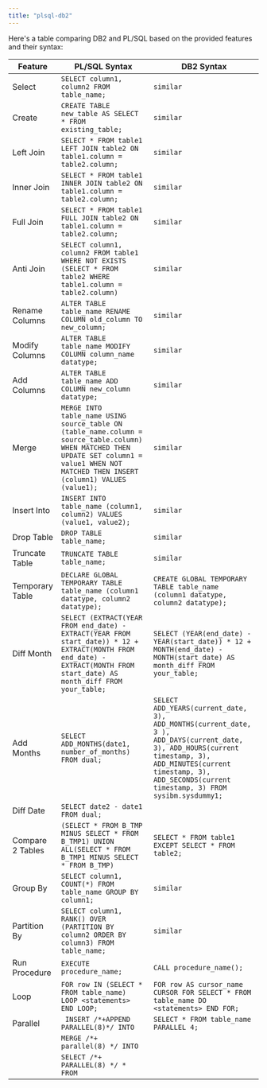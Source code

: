 ```yaml
---
title: "plsql-db2"
---
```


Here's a table comparing DB2 and PL/SQL based on the provided features and their syntax:

| Feature                | PL/SQL Syntax                   | DB2 Syntax                      |
|------------------------|---------------------------------|---------------------------------|
| Select                 | `SELECT column1, column2 FROM table_name;` | `similar` |
| Create                 | `CREATE TABLE new_table AS SELECT * FROM existing_table;` | `similar` |
| Left Join              | `SELECT * FROM table1 LEFT JOIN table2 ON table1.column = table2.column;` | `similar` |
| Inner Join             | `SELECT * FROM table1 INNER JOIN table2 ON table1.column = table2.column;` | `similar`|
| Full Join              | `SELECT * FROM table1 FULL JOIN table2 ON table1.column = table2.column;` | `similar`|
| Anti Join              | `SELECT column1, column2 FROM table1 WHERE NOT EXISTS (SELECT * FROM table2 WHERE table1.column = table2.column)`         | `similar` |
| Rename Columns         | `ALTER TABLE table_name RENAME COLUMN old_column TO new_column;` | `similar` |
| Modify Columns         | `ALTER TABLE table_name MODIFY COLUMN column_name datatype;` | `similar` |
| Add Columns            | `ALTER TABLE table_name ADD COLUMN new_column datatype;` | `similar` |
| Merge                  | `MERGE INTO table_name USING source_table ON (table_name.column = source_table.column) WHEN MATCHED THEN UPDATE SET column1 = value1 WHEN NOT MATCHED THEN INSERT (column1) VALUES (value1);` | `similar` |
| Insert Into            | `INSERT INTO table_name (column1, column2) VALUES (value1, value2);` | `similar` |
| Drop Table             | `DROP TABLE table_name;`       | `similar`       |
| Truncate Table         | `TRUNCATE TABLE table_name;`   | `similar`   |
| Temporary Table        | `DECLARE GLOBAL TEMPORARY TABLE table_name (column1 datatype, column2 datatype);` | `CREATE GLOBAL TEMPORARY TABLE table_name (column1 datatype, column2 datatype);` |
| Diff Month             | `SELECT (EXTRACT(YEAR FROM end_date) - EXTRACT(YEAR FROM start_date)) * 12 + EXTRACT(MONTH FROM end_date) - EXTRACT(MONTH FROM start_date) AS month_diff FROM your_table;`         | `SELECT (YEAR(end_date) - YEAR(start_date)) * 12 + MONTH(end_date) - MONTH(start_date) AS month_diff FROM your_table;` |
| Add Months             | `SELECT ADD_MONTHS(date1, number_of_months) FROM dual;`        | `SELECT ADD_YEARS(current_date, 3), ADD_MONTHS(current_date, 3 ), ADD_DAYS(current_date, 3), ADD_HOURS(current timestamp, 3), ADD_MINUTES(current timestamp, 3), ADD_SECONDS(current timestamp, 3) FROM sysibm.sysdummy1;` |
| Diff Date              | `SELECT date2 - date1 FROM dual;`         |  |
| Compare 2 Tables       | `(SELECT * FROM B_TMP MINUS SELECT * FROM B_TMP1) UNION ALL(SELECT * FROM B_TMP1 MINUS SELECT * FROM B_TMP)` |  `SELECT * FROM table1 EXCEPT SELECT * FROM table2;` |
| Group By               | `SELECT column1, COUNT(*) FROM table_name GROUP BY column1;` | `similar` |
| Partition By           | `SELECT column1, RANK() OVER (PARTITION BY column2 ORDER BY column3) FROM table_name;` | `similar` |
| Run Procedure          | `EXECUTE procedure_name;`       | `CALL procedure_name();`       |
| Loop                   | `FOR row IN (SELECT * FROM table_name) LOOP <statements> END LOOP;` | `FOR row AS cursor_name CURSOR FOR SELECT * FROM table_name DO <statements> END FOR;` |
| Parallel               | ` INSERT /*+APPEND PARALLEL(8)*/ INTO` |`SELECT * FROM table_name PARALLEL 4;` | 
|                        | `MERGE /*+ parallel(8) */ INTO `  |  | 
|                        | `SELECT /*+ PARALLEL(8) */ * FROM ` |  | 

